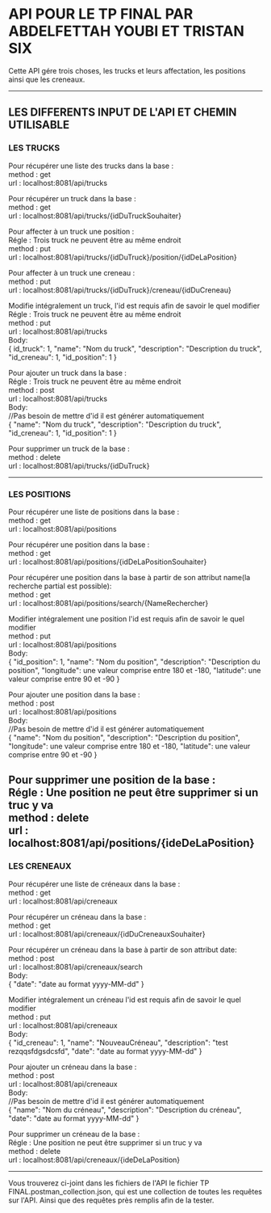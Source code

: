 # API POUR LE TP FINAL PAR ABDELFETTAH YOUBI ET TRISTAN SIX

Cette API gére trois choses, les trucks et leurs affectation, 
les positions ainsi que les creneaux.

--------------------------------------------------------------------
## LES DIFFERENTS INPUT DE L'API ET CHEMIN UTILISABLE
### LES TRUCKS

Pour récupérer une liste des trucks dans la base :</br>
method : get</br>
url : localhost:8081/api/trucks</br>

Pour récupérer un truck dans la base :</br>
method : get</br>
url : localhost:8081/api/trucks/{idDuTruckSouhaiter}</br>

Pour affecter à un truck une position :</br>
Régle : Trois truck ne peuvent être au même endroit</br>
method : put</br>
url : localhost:8081/api/trucks/{idDuTruck}/position/{idDeLaPosition}</br>

Pour affecter à un truck une creneau :</br>
method : put</br>
url : localhost:8081/api/trucks/{idDuTruck}/creneau/{idDuCreneau}</br>

Modifie intégralement un truck, l'id est requis afin de savoir le quel modifier</br>
Régle : Trois truck ne peuvent être au même endroit</br>
method : put</br>
url : localhost:8081/api/trucks</br>
Body:</br>
{
id_truck": 1,
"name": "Nom du truck",
"description": "Description du truck",
"id_creneau": 1,
"id_position": 1
}

Pour ajouter un truck dans la base :</br>
Régle : Trois truck ne peuvent être au même endroit</br>
method : post</br>
url : localhost:8081/api/trucks</br>
Body:</br>
//Pas besoin de mettre d'id il est générer automatiquement</br>
{
"name": "Nom du truck",
"description": "Description du truck",
"id_creneau": 1,
"id_position": 1
}

Pour supprimer un truck de la base :</br>
method : delete</br>
url : localhost:8081/api/trucks/{idDuTruck}</br>

--------------------------------------------------------------------
### LES POSITIONS
Pour récupérer une liste de positions dans la base :</br>
method : get</br>
url : localhost:8081/api/positions</br>

Pour récupérer une position dans la base :</br>
method : get</br>
url : localhost:8081/api/positions/{idDeLaPositionSouhaiter}</br>

Pour récupérer une position dans la base à partir de son attribut name(la recherche
partial est possible):</br>
method : get</br>
url : localhost:8081/api/positions/search/{NameRechercher}</br>

Modifier intégralement une position l'id est requis afin de savoir le quel modifier</br>
method : put</br>
url : localhost:8081/api/positions</br>
Body:</br>
{
"id_position": 1,
"name": "Nom du position",
"description": "Description du position",
"longitude": une valeur comprise entre 180 et -180,
"latitude": une valeur comprise entre 90 et -90
}

Pour ajouter une position dans la base :</br>
method : post</br>
url : localhost:8081/api/positions</br>
Body:</br>
//Pas besoin de mettre d'id il est générer automatiquement</br>
{
"name": "Nom du position",
"description": "Description du position",
"longitude": une valeur comprise entre 180 et -180,
"latitude": une valeur comprise entre 90 et -90
}

Pour supprimer une position de la base :</br>
Régle : Une position ne peut être supprimer si un truc y va</br>
method : delete</br>
url : localhost:8081/api/positions/{ideDeLaPosition}</br>
--------------------------------------------------------------------
### LES CRENEAUX
Pour récupérer une liste de créneaux dans la base :</br>
method : get</br>
url : localhost:8081/api/creneaux</br>

Pour récupérer un créneau dans la base :</br>
method : get</br>
url : localhost:8081/api/creneaux/{idDuCreneauxSouhaiter}</br>

Pour récupérer un créneau dans la base à partir de son attribut date:</br>
method : post</br>
url : localhost:8081/api/creneaux/search</br>
Body:</br>
{
"date": "date au format yyyy-MM-dd"
}

Modifier intégralement un créneau l'id est requis afin de savoir le quel modifier</br>
method : put</br>
url : localhost:8081/api/creneaux</br>
Body:</br>
{
"id_creneau": 1,
"name": "NouveauCréneau",
"description": "test rezqqsfdgsdcsfd",
"date": "date au format yyyy-MM-dd"
}

Pour ajouter un créneau dans la base :</br>
method : post</br>
url : localhost:8081/api/creneaux</br>
Body:</br>
//Pas besoin de mettre d'id il est générer automatiquement</br>
{
"name": "Nom du créneau",
"description": "Description du créneau",
"date": "date au format yyyy-MM-dd"
}

Pour supprimer un créneau de la base :</br>
Régle : Une position ne peut être supprimer si un truc y va</br>
method : delete</br>
url : localhost:8081/api/creneaux/{ideDeLaPosition}</br>


--------------------------------------------------------------------
Vous trouverez ci-joint dans les fichiers de l'API le fichier 
TP FINAL.postman_collection.json, qui est une collection de toutes 
les requêtes sur l'API. Ainsi que des requêtes près remplis afin de la tester.
